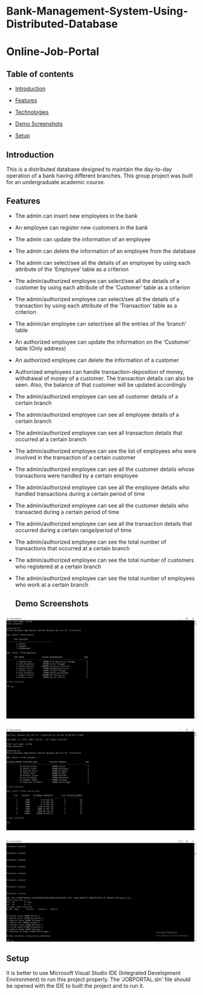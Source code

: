 # Bank-Management-System-Using-Distributed-Database


# Online-Job-Portal

## Table of contents

* [Introduction](#introduction)

* [Features](#features)

* [Technologies](#technologies)

* [Demo Screenshots](#demo-screenshots)

* [Setup](#setup)

## Introduction

This is a distributed database designed to maintain the day-to-day operation of a bank having different branches. This group project was built for an undergraduate academic course.

## Features

* The admin can insert new employees in the bank
* An employee can register new customers in the bank
* The admin can update the information of an employee
* The admin can delete the information of an employee from the database
* The admin can select/see all the details of an employee by using each attribute of the ‘Employee’ table as a criterion
* The admin/authorized employee can select/see all the details of a customer by using each attribute of the ‘Customer’ table as a criterion
* The admin/authorized employee can select/see all the details of a transaction by using each attribute of the ‘Transaction’ table as a criterion
* The admin/an employee can select/see all the entries of the ‘branch’ table
* An authorized employee can update the information on the ‘Customer’ table (Only address)
* An authorized employee can delete the information of a customer
* Authorized employees can handle transaction-deposition of money, withdrawal of money of a customer. The transaction details can also be seen. Also, the balance of that customer will be updated accordingly
* The admin/authorized employee can see all customer details of a certain branch
* The admin/authorized employee can see all employee details of a certain branch
* The admin/authorized employee can see all transaction details that occurred at a certain branch
* The admin/authorized employee can see the list of employees who were involved in the transaction of a certain customer
* The admin/authorized employee can see all the customer details whose transactions were handled by a certain employee
* The admin/authorized employee can see all the employee details who handled transactions during a certain period of time
* The admin/authorized employee can see all the customer details who transacted during a certain period of time
* The admin/authorized employee can see all the transaction details that occurred during a certain range/period of time
* The admin/authorized employee can see the total number of transactions that occurred at a certain branch
* The admin/authorized employee can see the total number of customers who registered at a certain branch
* The admin/authorized employee can see the total number of employees who work at a certain branch

  
  ## Demo Screenshots
  
<div> 
 
  <h3>   </h3>

 <img src="DEMO_IMAGES/1.png">

 </div>
 
 <div> 
 
  <h3>   </h3>

 <img src="DEMO_IMAGES/2.png">

 </div>
 
 
 <div> 
 
  <h3>   </h3>

 <img src="DEMO_IMAGES/5.png">

 </div>

 
 ## Setup
 
It is better to use Microsoft Visual Studio IDE (Integrated Development Environment) to run this project properly. The 'JOBPORTAL.sln' file should be opened with the IDE to  built the project and to run it.
